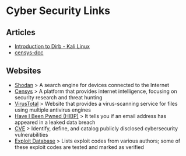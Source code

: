 # Cyber Security Links

## Articles

- [Introduction to Dirb - Kali Linux](https://www.geeksforgeeks.org/introduction-to-dirb-kali-linux)
- [censys-doc](https://docs.censys.com/docs/internet-scanning)

## Websites

- [Shodan](https://www.shodan.io) > A search engine for devices connected to the Internet
- [Censys](https://search.censys.io) > A platform that provides internet intelligence, focusing on security research and threat hunting
- [VirusTotal](https://www.virustotal.com/gui/home/upload) > Website that provides a virus-scanning service for files using multiple antivirus engines
- [Have I Been Pwned (HIBP)](https://haveibeenpwned.com) > It tells you if an email address has appeared in a leaked data breach
- [CVE](https://www.cve.org) > Identify, define, and catalog publicly disclosed cybersecurity vulnerabilities
- [Exploit Database](https://www.exploit-db.com) > Lists exploit codes from various authors; some of these exploit codes are tested and marked as verified
